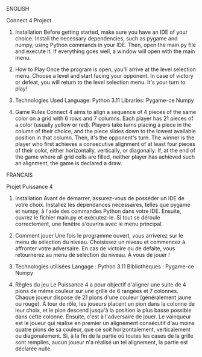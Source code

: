 ENGLISH

Connect 4 Project

1. Installation
Before getting started, make sure you have an IDE of your choice. Install the necessary dependencies, such as pygame and numpy, using Python commands in your IDE. Then, open the main.py file and execute it. If everything goes well, a window will open with the main menu.

2. How to Play
Once the program is open, you'll arrive at the level selection menu. Choose a level and start facing your opponent. In case of victory or defeat, you will return to the level selection menu. It's your turn to play!

3. Technologies Used
    Language: Python 3.11
    Libraries:
        Pygame-ce
        Numpy

4. Game Rules
Connect 4 aims to align a sequence of 4 pieces of the same color on a grid with 6 rows and 7 columns. Each player has 21 pieces of a color (usually yellow or red). Players take turns placing a piece in the column of their choice, and the piece slides down to the lowest available position in that column. Then, it's the opponent's turn. The winner is the player who first achieves a consecutive alignment of at least four pieces of their color, either horizontally, vertically, or diagonally. If, at the end of the game where all grid cells are filled, neither player has achieved such an alignment, the game is declared a draw.

FRANCAIS

Projet Puissance 4

1. Installation
Avant de démarrer, assurez-vous de posséder un IDE de votre choix. Installez les dépendances nécessaires, telles que pygame et numpy, à l'aide des commandes Python dans votre IDE. Ensuite, ouvrez le fichier main.py et exécutez-le. Si tout se déroule correctement, une fenêtre s'ouvrira avec le menu principal.

3. Comment jouer
Une fois le programme ouvert, vous arriverez sur le menu de sélection du niveau. Choisissez un niveau et commencez à affronter votre adversaire. En cas de victoire ou de défaite, vous retournerez au menu de sélection du niveau. À vous de jouer !

3. Technologies utilisées
    Langage : Python 3.11
    Bibliothèques :
        Pygame-ce
        Numpy

4. Règles du jeu
Le Puissance 4 a pour objectif d'aligner une suite de 4 pions de même couleur sur une grille de 6 rangées et 7 colonnes. Chaque joueur dispose de 21 pions d'une couleur (généralement jaune ou rouge). À tour de rôle, les joueurs placent un pion dans la colonne de leur choix, et le pion descend jusqu'à la position la plus basse possible dans cette colonne. Ensuite, c'est à l'adversaire de jouer. Le vainqueur est le joueur qui réalise en premier un alignement consécutif d'au moins quatre pions de sa couleur, que ce soit horizontalement, verticalement ou diagonalement. Si, à la fin de la partie où toutes les cases de la grille sont remplies, aucun joueur n'a réalisé un tel alignement, la partie est déclarée nulle.
